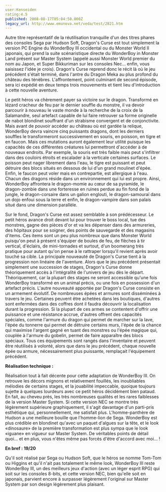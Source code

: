 ```yaml
---
user:Kenseiden
rating:4.5
published: 2008-08-17T05:04:50.000Z
legacy_url: http://www.emunova.net/veda/test/2821.htm
---
```

Autre titre représentatif de la réutilisation tranquille d'un des titres phares des consoles Sega par Hudson Soft, Dragon's Curse est tout simplement la version PC Engine du WonderBoy III occidental ou du Monster World II japonais, qui prend la suite scénaristique directe du WonderBoy in Monster Land présent sur Master System (appelé aussi Monster World premier du nom au Japon, et Super Bikkuriman sur les consoles Nec... enfin, vous saisissez l'idée je crois). Dragon's Curse reprend donc le récit là où le jeu précédent s'était terminé, dans l'antre du Dragon Meka au plus profond du château des ténèbres. L'affrontement, point culminant de second épisode, sera ici expédié en deux temps trois mouvements et tient lieu d'introduction à cette nouvelle aventure.  

  

Le petit héros va chèrement payer sa victoire sur le dragon. Transformé en lézard cracheur de feu par le dernier souffle du monstre, il va devoir parcourir à nouveau le vaste monde à la recherche de la croix de la Salamandre, seul artefact capable de lui faire retrouver sa forme originelle de nabot blondinet souffrant d'un strabisme convergent et de conjonctivite. Mais avant de pouvoir accéder au château où est gardée la relique, WonderBoy devra vaincre cinq puissants dragons, dont les derniers souffles le transformeront successivement en souris, en poisson, en tigre et en faucon. Mais ces mutations auront également leur utilité puisque les capacités de ces différentes créatures lui permettront d'accéder à de nouveaux endroits. Par exemple, la souris est très faible mais peut s'infiltrer dans des couloirs étroits et escalader à la verticale certaines surfaces. Le poisson peut nager librement dans l'eau, le tigre est puissant et peut détruire des blocs situés en dessous de lui d'un grand moulinet d'épée. Enfin, le faucon peut voler mais en contrepartie, est allergique à l'eau. Chacun des dragons réside dans un environnement qui lui est propre. Ainsi, WonderBoy affrontera le dragon-momie au cœur de sa pyramide, le dragon-zombie dans une forteresse en ruines perdue au fin fond de la jungle, le dragon-corsaire dans un galion englouti, le dragon-samouraï dans un dojo enfoui sous la terre et enfin, le dragon-vampire dans son palais situé dans une dimension parallèle.  

  

Sur le fond, Dragon's Curse est assez semblable à son prédécesseur. Le petit héros avance droit devant lui pour trouver le boss local, tue des monstres, gagne des pièces d'or et va les dépenser dans des armureries, des hôpitaux pour se soigner, des points de sauvegarde et des magasins d'items. Ces items sont un peu plus nombreux que dans Monster World puisqu'on peut à présent s'équiper de boules de feu, de flèches à tir vertical, d'éclairs, de mini-tornades et surtout, d'un boomerang très pratique pour autant qu'on pense à le rattraper lorsqu'il revient après avoir touché sa cible. La principale nouveauté de Dragon's Curse tient à la progression non linéaire de l'aventure. Alors que le jeu précédent présentait simplement une succession de stages, Dragon's Curse donne théoriquement accès à l'intégralité de l'univers de jeu dès le départ. Théoriquement, car la plupart des stages ne seront accessible qu'une fois WonderBoy transformé en un animal précis, ou une fois en possession d'un artefact précis. L'autre nouveauté apportée par Dragon's Curse consiste en un armement évolutif. De nombreuses épées et armures sont disséminées à travers le jeu. Certaines peuvent être achetées dans les boutiques, d'autres sont enfermées dans des coffres dont il faudra découvrir la localisation durant la progression. Si la plupart de ces armes se contentent d'offrir une puissance et une résistance accrue, d'autres offrent des capacités spéciales, comme l'armure du dragon qui permet de marcher sur la lave, l'épée du tonnerre qui permet de détruire certains murs, l'épée de la chance qui maximise l'argent gagné en tuant des monstres ou l'épée magique qui, couplée à l'armure du gobelin, permet de faire apparaître des blocs spéciaux. Tous ces équipements sont rangés dans l'inventaire et peuvent être réutilisés à volonté, alors que dans le jeu précédent, chaque nouvelle épée ou armure, nécessairement plus puissante, remplaçait l'équipement précédent.  

  

**Réalisation technique :**   

Réalisation tout à fait décente pour cette adaptation de WonderBoy III. On retrouve les décors mignons et relativement fouillés, les inoubliables mélodies de certains stages, et la jouabilité impeccable, quoique toujours sujette à quelques lourdeurs avec ce petit héros décidément bien pataud. En fait, au cheveu près, les très nombreuses qualités et les rares faiblesses de la version Master System. Si cette version NEC se montre très légèrement supérieure graphiquement, il s'agit davantage d'un parti-pris esthétique qui, personnellement, me satisfait plus. L'homme-panthère de Hudson a une meilleure bouille que l'homme-lion de Sega. WonderBoy est plus crédible en blondinet qu'avec un paquet d'algues sur la tête, et le look «dinosaure» de la première transformation est plus sympa que le look «iguane» en vigueur sur Master System. De véritables points de détail quoi... et en plus, vous n'êtes même pas forcés d'être d'accord avec moi... !  

  

**En bref : 19/20**   

Qu'il soit réalisé par Sega ou Hudson Soft, que le héros se nomme Tom-Tom ou Higgins et qu'il n'ait pas totalement le même look, WonderBoy III reste WonderBoy III, un des meilleurs jeux d'action (avec un léger esprit RPG) qui soit sur les consoles 8-bits, et cette version NEC, bien qu'elle soit en japonais, parvient encore à surpasser légèrement l'original sur Master System par son design légèrement plus plaisant.